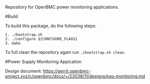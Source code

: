 Repository for OpenBMC power monitoring applications.

#Build

To build this package, do the following steps:

    1. ./bootstrap.sh
    2. ./configure ${CONFIGURE_FLAGS}
    3. make

To full clean the repository again run `./bootstrap.sh clean`.

#Power Supply Monitoring Appication

Design document: https://gerrit.openbmc-project.xyz/c/openbmc/docs/+/23038/11/designs/psu-monitoring.md

